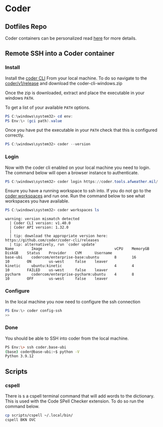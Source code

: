 # Coder

## Dotfiles Repo

Coder containers can be personalized read [here](https://coder.com/docs/v1/v1.32/workspaces/personalization) for more details.

## Remote SSH into a Coder container

### Install

Install the [coder CLI](https://coder.com/docs/v1/latest/cli/installation) From your local machine. To do so navigate to the [coder/v1/release](https://github.com/coder/coder-v1-cli/releases) and download the coder-cli-windows.zip

Once the zip is downloaded, extract and place the executable in your windows `PATH`.

To get a list of your available `PATH` options.

```powershell
PS C:\windows\system32> cd env:
PS Env:\> (gci path).value
```

Once you have put the executable in your `PATH` check that this is configured correctly.

```powershell
PS C:\windows\system32> coder --version
```

### Login

Now with the coder cli enabled on your local machine you need to login.  The command below will open a browser instance to authenticate.

``` powershell
PS C:\windows\system32> coder login https://coder.tools.afweather.mil/
```

Ensure you have a running workspace to ssh into.  If you do not go to the [coder workspaces](https://coder.tools.afweather.mil/workspaces) and run one.  Run the command below to see what workspaces you have available.

```powershell
PS C:\windows\system32> coder workspaces ls
```

```text
warning: version mismatch detected
  | Coder CLI version: v1.40.0
  | Coder API version: 1.32.0
  |
  | tip: download the appropriate version here: https://github.com/coder/coder-cli/releases
  | tip: alternatively, run `coder update`
Name        Image                                 vCPU    MemoryGB    DiskGB    Status    Provider    CVM      Username
base-ubi    codercom/enterprise-base:ubuntu       8       16          10        ON        us-west     false    leaver
kinetic     ubuntu:kinetic                        4       4           10        FAILED    us-west     false    leaver
pycharm     codercom/enterprise-pycharm:ubuntu    4       8           10        OFF       us-west     false    leaver
```

### Configure

In the local machine you now need to configure the ssh connection

``` powershell
PS Env:\> coder config-ssh
>>
```

### Done

You should be able to SSH into coder from the local machine.

```bash
PS Env:\> ssh coder.base-ubi
(base) coder@base-ubi:~$ python -V
Python 3.9.12
```

## Scripts

### cspell

There is s a cspell terminal command that will add words to the dictionary. This is used with the  Code SPell Checker extension. To do so run the command below.

```bash
cp scripts/cspell ~/.local/bin/
cspell BKN OVC
```
